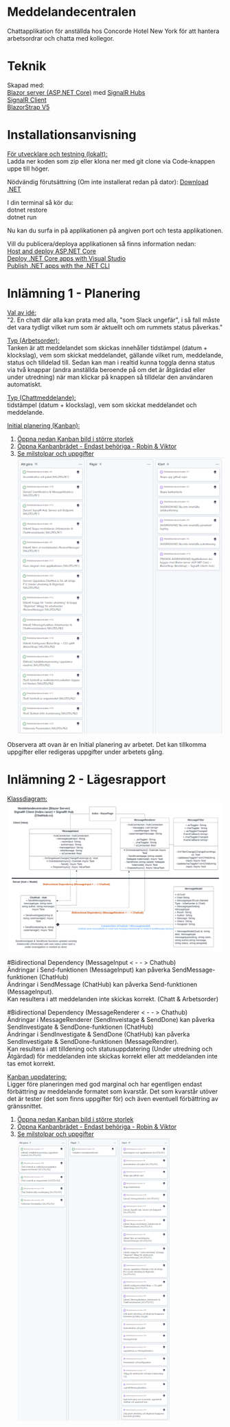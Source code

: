 # Meddelandecentralen
Chattapplikation för anställda hos Concorde Hotel New York för att hantera arbetsordrar och chatta med kollegor. 
# Teknik
Skapad med:  
[Blazor server (ASP.NET Core)](https://learn.microsoft.com/en-us/aspnet/core/blazor/?view=aspnetcore-6.0) med [SignalR Hubs](https://learn.microsoft.com/en-us/aspnet/core/signalr/hubs?view=aspnetcore-6.0)  
[SignalR Client](https://learn.microsoft.com/en-us/aspnet/core/signalr/client-features?view=aspnetcore-6.0)  
[BlazorStrap V5](https://blazorstrap.io/V5/)  

# Installationsanvisning  
<ins>För utvecklare och testning (lokalt):</ins>  
Ladda ner koden som zip eller klona ner med git clone via Code-knappen uppe till höger.  

Nödvändig förutsättning (Om inte installerat redan på dator):
[Download .NET](https://dotnet.microsoft.com/en-us/download)  

I din terminal så kör du:  
dotnet restore  
dotnet run  

Nu kan du surfa in på applikationen på angiven port och testa applikationen.

Vill du publicera/deploya applikationen så finns information nedan:  
[Host and deploy ASP.NET Core](https://learn.microsoft.com/en-us/aspnet/core/host-and-deploy/?view=aspnetcore-6.0)  
[Deploy .NET Core apps with Visual Studio](https://learn.microsoft.com/en-us/dotnet/core/deploying/deploy-with-vs?tabs=vs156)  
[Publish .NET apps with the .NET CLI](https://learn.microsoft.com/en-us/dotnet/core/deploying/deploy-with-cli)  

  
# Inlämning 1 - Planering  
<ins>Val av idé:</ins>  
"2. En chatt där alla kan prata med alla, "som Slack ungefär", i så fall måste det vara tydligt vilket rum som är aktuellt och om rummets status påverkas."  

<ins>Typ (Arbetsorder):</ins>  
Tanken är att meddelandet som skickas innehåller tidstämpel (datum + klockslag), vem som skickat meddelandet, gällande vilket rum, meddelande, status och tilldelad till. Sedan kan man i realtid kunna toggla denna status via två knappar (andra anställda beroende på om det är åtgärdad eller under utredning) när man klickar på knappen så tilldelar den användaren automatiskt.

<ins>Typ (Chattmeddelande):</ins>  
tidstämpel (datum + klockslag), vem som skickat meddelandet och meddelande.

<ins>Initial planering (Kanban):</ins>  
1) [Öppna nedan Kanban bild i större storlek](https://github.com/niborium/Meddelandecentralen/blob/main/Kanban-initial.PNG)  
2) [Öppna Kanbanbrädet - Endast behöriga - Robin & Viktor](https://github.com/users/niborium/projects/1/views/1)   
3) [Se milstolpar och uppgifter](https://github.com/niborium/Meddelandecentralen/milestones)  
![Kanban](https://github.com/niborium/Meddelandecentralen/blob/main/Kanban-initial.PNG?raw=true)  

Observera att ovan är en Initial planering av arbetet. Det kan tillkomma uppgifter eller redigeras uppgifter under arbetets gång.

# Inlämning 2 - Lägesrapport
<ins>Klassdiagram:</ins>  
![Classdiagram](https://github.com/niborium/Meddelandecentralen/blob/main/Artefacts/Meddelandecentralen-classdiagram.png)

#Bidirectional Dependency (MessageInput < - - > Chathub)  
Ändringar i Send-funktionen (MessageInput) kan påverka SendMessage-funktionen (ChatHub)  
Ändringar i SendMessage (ChatHub) kan påverka Send-funktionen (MessageInput).  
Kan resultera i att meddelanden inte skickas korrekt. (Chatt & Arbetsorder)

#Bidirectional Dependency (MessageRenderer < - - > Chathub)  
Ändringar i MessageRenderer (SendInveistage & SendDone) kan påverka SendInvestigate & SendDone-funktionen (ChatHub)  
Ändringar i SendInvestigate & SendDone (ChatHub) kan påverka SendInvestigate & SendDone-funktionen (MessageRendrer).  
Kan resultera i att tilldening och statusuppdatering (Under utredning och Åtgärdad) för meddelanden inte skickas korrekt eller att meddelanden inte tas emot korrekt.  


<ins>Kanban uppdatering:</ins>  
Ligger före planeringen med god marginal och har egentligen endast förbättring av meddelande formatet som kvarstår.
Det som kvarstår utöver det är tester (det som finns uppgifter för) och även eventuell förbättring av gränssnittet.

1) [Öppna nedan Kanban bild i större storlek](https://github.com/niborium/Meddelandecentralen/blob/main/Kanban-update.PNG)  
2) [Öppna Kanbanbrädet - Endast behöriga - Robin & Viktor](https://github.com/users/niborium/projects/1/views/1)   
3) [Se milstolpar och uppgifter](https://github.com/niborium/Meddelandecentralen/milestones)  
![Kanban](https://github.com/niborium/Meddelandecentralen/blob/main/Kanban-update.PNG?raw=true)  
